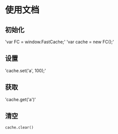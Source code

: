 # 使用文档

## 初始化

'var FC = window.FastCache;'
'var cache = new FC();'

## 设置

'cache.set('a', 100);'

## 获取

'cache.get('a')'

## 清空

```
cache.clear()
```